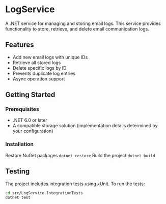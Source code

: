 # LogService

A .NET service for managing and storing email logs. This service provides functionality to store, retrieve, and delete email communication logs.

## Features

- Add new email logs with unique IDs
- Retrieve all stored logs
- Delete specific logs by ID
- Prevents duplicate log entries
- Async operation support

## Getting Started

### Prerequisites

- .NET 6.0 or later
- A compatible storage solution (implementation details determined by your configuration)

### Installation

Restore NuGet packages
```dotnet restore```
Build the project
```dotnet build```


## Testing

The project includes integration tests using xUnit. To run the tests:

```bash
cd src/LogService.IntegrationTests
dotnet test
```
